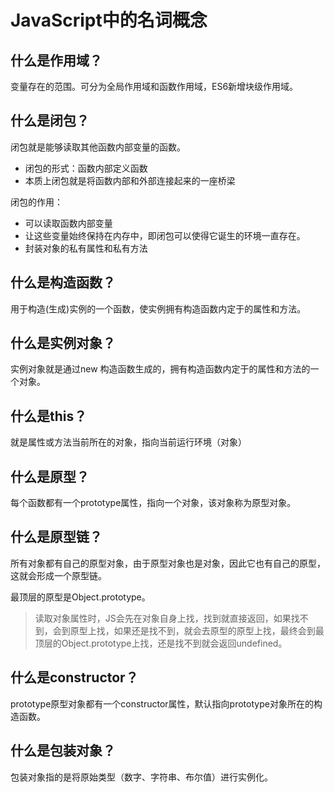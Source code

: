 <!-- ---
title: 我是javascript
permalink: /javascript
--- -->

# JavaScript中的名词概念

## 什么是作用域？

变量存在的范围。可分为全局作用域和函数作用域，ES6新增块级作用域。



## 什么是闭包？

闭包就是能够读取其他函数内部变量的函数。

* 闭包的形式：函数内部定义函数
* 本质上闭包就是将函数内部和外部连接起来的一座桥梁

闭包的作用：

* 可以读取函数内部变量
* 让这些变量始终保持在内存中，即闭包可以使得它诞生的环境一直存在。
* 封装对象的私有属性和私有方法 



## 什么是构造函数？

用于构造(生成)实例的一个函数，使实例拥有构造函数内定于的属性和方法。



## 什么是实例对象？

实例对象就是通过new 构造函数生成的，拥有构造函数内定于的属性和方法的一个对象。



## 什么是this？

就是属性或方法当前所在的对象，指向当前运行环境（对象）



## 什么是原型？

每个函数都有一个prototype属性，指向一个对象，该对象称为原型对象。



## 什么是原型链？

所有对象都有自己的原型对象，由于原型对象也是对象，因此它也有自己的原型，这就会形成一个原型链。

最顶层的原型是Object.prototype。

>读取对象属性时，JS会先在对象自身上找，找到就直接返回，如果找不到，会到原型上找，如果还是找不到，就会去原型的原型上找，最终会到最顶层的Object.prototype上找，还是找不到就会返回undefined。



## 什么是constructor？

prototype原型对象都有一个constructor属性，默认指向prototype对象所在的构造函数。



## 什么是包装对象？

包装对象指的是将原始类型（数字、字符串、布尔值）进行实例化。